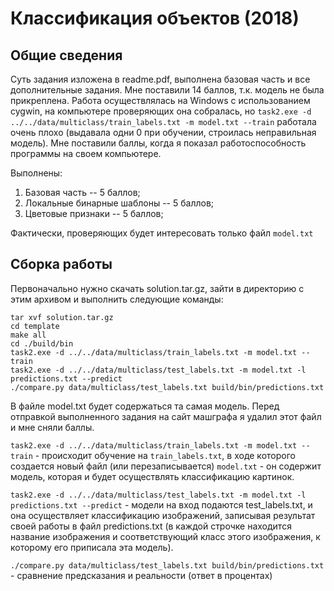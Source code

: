 # Классификация объектов (2018)

## Общие сведения
Суть задания изложена в readme.pdf, выполнена базовая часть и все дополнительные задания. Мне поставили 14 баллов, т.к. модель не была прикреплена. Работа осуществлялась на Windows с использованием cygwin, на компьютере проверяющих она собралась, но `task2.exe -d ../../data/multiclass/train_labels.txt -m model.txt --train` работала очень плохо (выдавала одни 0 при обучении, строилась неправильная модель). Мне поставили баллы, когда я показал работоспособность программы на своем компьютере.

Выполнены:
1) Базовая часть -- 5 баллов;
2) Локальные бинарные шаблоны -- 5 баллов;
3) Цветовые признаки -- 5 баллов;

Фактически, проверяющих будет интересовать только файл `model.txt`

## Сборка работы
Первоначально нужно скачать solution.tar.gz, зайти в директорию с этим архивом и выполнить следующие команды:

```
tar xvf solution.tar.gz
cd template
make all
cd ./build/bin
task2.exe -d ../../data/multiclass/train_labels.txt -m model.txt --train
task2.exe -d ../../data/multiclass/test_labels.txt -m model.txt -l predictions.txt --predict
./compare.py data/multiclass/test_labels.txt build/bin/predictions.txt
```

В файле model.txt будет содержаться та самая модель. Перед отправкой выполненного задания на сайт машграфа я удалил этот файл и мне сняли
баллы.

`task2.exe -d ../../data/multiclass/train_labels.txt -m model.txt --train` - происходит обучение на `train_labels.txt`, в ходе которого создается новый файл (или перезаписывается) `model.txt` - он содержит модель, которая и будет осуществлять классификацию картинок.

`task2.exe -d ../../data/multiclass/test_labels.txt -m model.txt -l predictions.txt --predict` - модели на вход подаются test_labels.txt, и она осуществляет классификацию изображений, записывая результат своей работы в файл predictions.txt (в каждой строчке находится название изображения и соответствующий класс этого изображения, к которому его приписала эта модель).

`./compare.py data/multiclass/test_labels.txt build/bin/predictions.txt` - сравнение предсказания и реальности (ответ в процентах)

